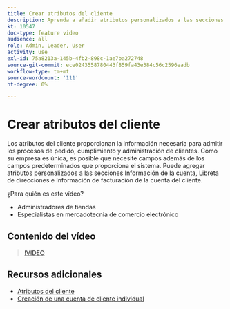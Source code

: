 ```yaml
---
title: Crear atributos del cliente
description: Aprenda a añadir atributos personalizados a las secciones Información de la cuenta, Libreta de direcciones e Información de facturación de la cuenta de un cliente.
kt: 10547
doc-type: feature video
audience: all
role: Admin, Leader, User
activity: use
exl-id: 75a8213a-145b-4fb2-898c-1ae7ba272748
source-git-commit: ece0243558780443f859fa43e384c56c2596eadb
workflow-type: tm+mt
source-wordcount: '111'
ht-degree: 0%

---
```


# Crear atributos del cliente

Los atributos del cliente proporcionan la información necesaria para admitir los procesos de pedido, cumplimiento y administración de clientes. Como su empresa es única, es posible que necesite campos además de los campos predeterminados que proporciona el sistema. Puede agregar atributos personalizados a las secciones Información de la cuenta, Libreta de direcciones e Información de facturación de la cuenta del cliente.

¿Para quién es este vídeo?

- Administradores de tiendas
- Especialistas en mercadotecnia de comercio electrónico

## Contenido del vídeo

>[!VIDEO](https://video.tv.adobe.com/v/343661?quality=12&learn=on)

## Recursos adicionales

- [Atributos del cliente](https://docs.magento.com/user-guide/stores/attributes-customer.html)
- [Creación de una cuenta de cliente individual](https://docs.magento.com/user-guide/customers/account-create.html)

